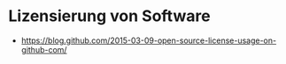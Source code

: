 # Lizensierung von Software

* https://blog.github.com/2015-03-09-open-source-license-usage-on-github-com/